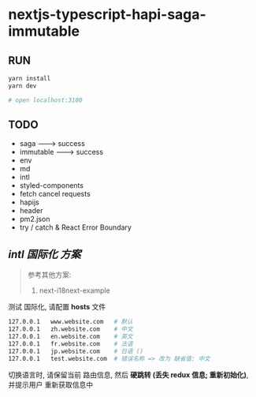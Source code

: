 # nextjs-typescript-hapi-saga-immutable

## RUN
```bash
yarn install
yarn dev

# open localhost:3100
```

## TODO
* saga ---> success
* immutable ---> success
* env
* md
* intl
* styled-components
* fetch cancel requests
* hapijs
* header
* pm2.json
* try / catch & React Error Boundary

## *intl 国际化 方案*

> 参考其他方案:
>
> 1. next-i18next-example

测试 国际化, 请配置 **hosts** 文件

```bash
127.0.0.1 	www.website.com   # 默认
127.0.0.1 	zh.website.com    # 中文
127.0.0.1   en.website.com    # 英文
127.0.0.1 	fr.website.com    # 法语
127.0.0.1 	jp.website.com    # 日语 ()
127.0.0.1 	test.website.com  # 错误名称 => 改为 缺省值: 中文
```

切换语言时, 请保留当前 路由信息, 然后 **硬跳转 (丢失 redux 信息; 重新初始化)**, 并提示用户 重新获取信息中
